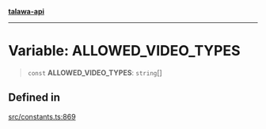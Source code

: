[**talawa-api**](../../README.md)

***

# Variable: ALLOWED\_VIDEO\_TYPES

> `const` **ALLOWED\_VIDEO\_TYPES**: `string`[]

## Defined in

[src/constants.ts:869](https://github.com/Suyash878/talawa-api/blob/e4413cec641a837926071678fed3c7f67234e31e/src/constants.ts#L869)
